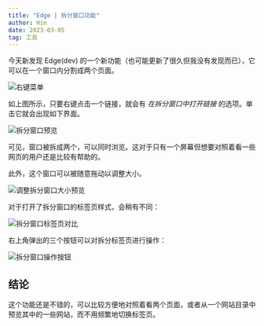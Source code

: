 ```yaml
---
title: "Edge | 拆分窗口功能"
author: Hin
date: 2023-03-05
tag: 工具
---
```


今天新发现 Edge(dev) 的一个新功能（也可能更新了很久但我没有发现而已），它可以在一个窗口内分割成两个页面。

![右键菜单](menu.png)

如上图所示，只要右键点击一个链接，就会有 *在拆分窗口中打开链接* 的选项。单击它就会出现如下界面。

![拆分窗口预览](split-window.png)

可见，窗口被拆成两个，可以同时浏览。这对于只有一个屏幕但想要对照着看一些网页的用户还是比较有帮助的。

此外，这个窗口可以被随意拖动以调整大小。

![调整拆分窗口大小预览](split-window-demo.gif)

对于打开了拆分窗口的标签页样式，会稍有不同：

![拆分窗口标签页对比](tab.png)

右上角弹出的三个按钮可以对拆分标签页进行操作：

![拆分窗口操作按钮](close-btn.png)

## 结论

这个功能还是不错的，可以比较方便地对照着看两个页面，或者从一个网站目录中预览其中的一些网站，而不用频繁地切换标签页。